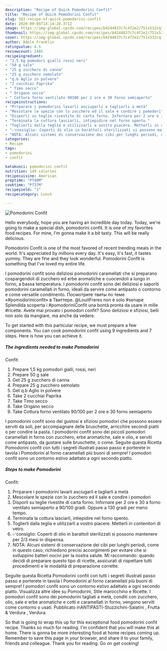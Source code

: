 ```yaml
---
description: "Recipe of Quick Pomodorini Confit"
title: "Recipe of Quick Pomodorini Confit"
slug: 583-recipe-of-quick-pomodorini-confit
date: 2020-09-05T14:14:28.371Z
image: https://img-global.cpcdn.com/recipes/b4244837c7c4f2e2/751x532cq70/pomodorini-confit-recipe-main-photo.jpg
thumbnail: https://img-global.cpcdn.com/recipes/b4244837c7c4f2e2/751x532cq70/pomodorini-confit-recipe-main-photo.jpg
cover: https://img-global.cpcdn.com/recipes/b4244837c7c4f2e2/751x532cq70/pomodorini-confit-recipe-main-photo.jpg
author: Adele Franklin
ratingvalue: 4.5
reviewcount: 2485
recipeingredient:
- "1,5 kg pomodori gialli rossi neri"
- "50 g sale"
- "25 g zucchero di canna"
- "25 g zucchero semolato"
- "q.b Aglio in polvere"
- "2 cucchiai Paprika"
- " Timo secco"
- " Origano secco"
- " Cottura forno ventilato 90100 per 2 ore e 30 forno semiaperto"
recipeinstructions:
- "Prrparare i pomodorini lavarli asciugarli e tagliarli a metà"
- "Mescolare le spezie con lo zucchero ed il sale e condire i pomodori"
- "Disporli su teglie rivestite di carta forno. Infornare per 2 ore e 30 a forno ventilato semiaperto a 90/100 gradi. Oppure a 130 gradi per meno tempo."
- "Terminata la cottura lasciarli, intiepidire nel forno spento."
- "Toglierli dalla teglia e utilizzarli a vostro piacere. Metterli in contenitori di vetro."
- "✅consiglio: Coperti di olio in barattoli sterilizzati si possono mantenere per 2/3 mesi in dispensa."
- "NOTA: Alcuni sistemi di conservazione dei cibi per lunghi periodi, come in questo caso, richiedono precisi accorgimenti per evitare che si sviluppino batteri nocivi per la nostra salute. Mi raccomando: quando decidi di preparare questo tipo di ricette, assicurati di rispettare tutti procedimenti e le modalità di preparazione corrette."
categories:
- Recipe
tags:
- pomodorini
- confit

katakunci: pomodorini confit 
nutrition: 149 calories
recipecuisine: American
preptime: "PT40M"
cooktime: "PT37M"
recipeyield: "1"
recipecategory: Lunch

---
```



![Pomodorini
Confit](https://img-global.cpcdn.com/recipes/b4244837c7c4f2e2/751x532cq70/pomodorini-confit-recipe-main-photo.jpg)

Hello everybody, hope you are having an incredible day today. Today, we're going to make a special dish, pomodorini
confit. It is one of my favorites food recipes. For mine, I'm gonna make it a bit tasty. This will be really delicious.

Pomodorini
Confit is one of the most favored of recent trending meals in the world. It's appreciated by millions every day. It's easy, it's fast, it tastes yummy. They are fine and they look wonderful. Pomodorini
Confit is something that I've loved my entire life.

I pomodorini confit sono deliziosi pomodorini caramellati che si preparano cospargendoli di zucchero ed erbe aromatiche e cuocendoli a lungo in forno, a bassa temperatura. I pomodorini confit sono dei deliziosi e saporiti pomodorini caramellati in forno, ideali da servire come antipasto o contorno e come versatile condimento. Посмотрите твиты по теме «#pomodoriniconfit» в Твиттере. @LouitFreres non è solo #senape Splendida scoperta i #pomodoriniConfit una bontà pronta da usare in mille #ricette. Avete mai provato i pomodori confit? Sono deliziosi e sfiziosi, belli non solo da mangiare, ma anche da vedere.


To get started with this particular recipe, we must prepare a few components. You can cook pomodorini
confit using 9 ingredients and 7 steps. Here is how you can achieve it.

<!--inarticleads1-->

##### The ingredients needed to make Pomodorini
Confit:

1. Prepare 1,5 kg pomodori gialli, rossi, neri
1. Prepare 50 g sale
1. Get 25 g zucchero di canna
1. Prepare 25 g zucchero semolato
1. Get q.b Aglio in polvere
1. Take 2 cucchiai Paprika
1. Take  Timo secco
1. Take  Origano secco
1. Take  Cottura forno ventilato 90/100 per 2 ore e 30 forno semiaperto


I pomodorini confit sono dei gustosi e sfiziosi pomodori che possono essere serviti da soli, per accompagnare delle bruschette, arricchire secondi piatti o per condire la pasta. I pomodorini confit sono dei piccoli pomodori caramellati in forno con zucchero, erbe aromatiche, sale e olio, e serviti come antipasto, da gustare sulle bruschette, o come. Seguite questa Ricetta Pomodorini confit con tutti i segreti illustrati passo passo e porterete in tavola i Pomodorini al forno caramellati più buoni di sempre! I pomodori confit sono un contorno estivo adattato a ogni secondo piatto. 

<!--inarticleads2-->

##### Steps to make Pomodorini
Confit:

1. Prrparare i pomodorini lavarli asciugarli e tagliarli a metà
1. Mescolare le spezie con lo zucchero ed il sale e condire i pomodori
1. Disporli su teglie rivestite di carta forno. Infornare per 2 ore e 30 a forno ventilato semiaperto a 90/100 gradi. Oppure a 130 gradi per meno tempo.
1. Terminata la cottura lasciarli, intiepidire nel forno spento.
1. Toglierli dalla teglia e utilizzarli a vostro piacere. Metterli in contenitori di vetro.
1. ✅consiglio: Coperti di olio in barattoli sterilizzati si possono mantenere per 2/3 mesi in dispensa.
1. NOTA: Alcuni sistemi di conservazione dei cibi per lunghi periodi, come in questo caso, richiedono precisi accorgimenti per evitare che si sviluppino batteri nocivi per la nostra salute. Mi raccomando: quando decidi di preparare questo tipo di ricette, assicurati di rispettare tutti procedimenti e le modalità di preparazione corrette.


Seguite questa Ricetta Pomodorini confit con tutti i segreti illustrati passo passo e porterete in tavola i Pomodorini al forno caramellati più buoni di sempre! I pomodori confit sono un contorno estivo adattato a ogni secondo piatto. Visualizza altre idee su Pomodorini, Stile marocchino e Ricette. I pomodori confit sono dei pomodorini tagliati a metà, conditi con zucchero, olio, sale e erbe aromatiche e cotti e caramellati in forno, vengono serviti come contorno o usati. Pubblicato inANTIPASTI-Stuzzichini-Salatini , Frutta &amp; Verdura , Verdura. 

So that is going to wrap this up for this exceptional food pomodorini
confit recipe. Thanks so much for reading. I'm confident that you will make this at home. There is gonna be more interesting food at home recipes coming up. Remember to save this page in your browser, and share it to your family, friends and colleague. Thank you for reading. Go on get cooking!
